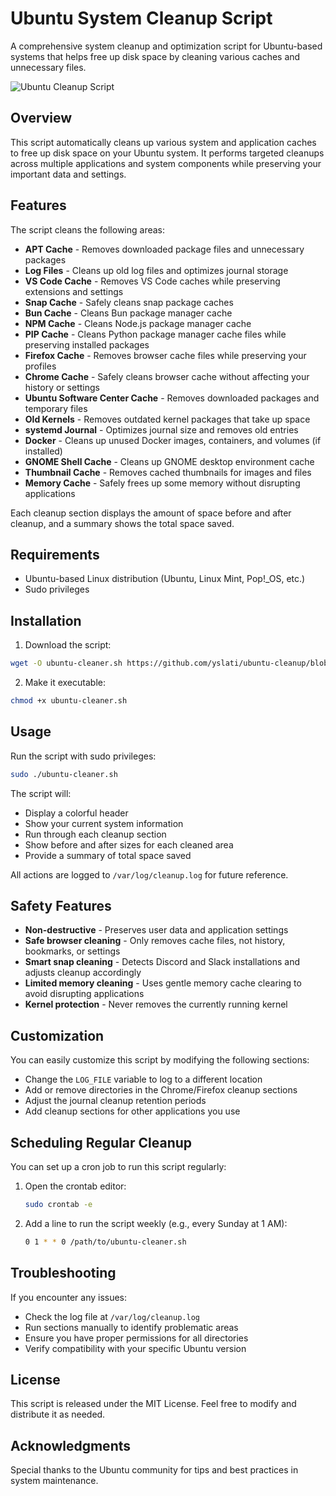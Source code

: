# Ubuntu System Cleanup Script

A comprehensive system cleanup and optimization script for Ubuntu-based systems that helps free up disk space by cleaning various caches and unnecessary files.

![Ubuntu Cleanup Script](https://img.shields.io/badge/Ubuntu-Cleanup-orange)

## Overview

This script automatically cleans up various system and application caches to free up disk space on your Ubuntu system. It performs targeted cleanups across multiple applications and system components while preserving your important data and settings.

## Features

The script cleans the following areas:

- **APT Cache** - Removes downloaded package files and unnecessary packages
- **Log Files** - Cleans up old log files and optimizes journal storage
- **VS Code Cache** - Removes VS Code caches while preserving extensions and settings
- **Snap Cache** - Safely cleans snap package caches
- **Bun Cache** - Cleans Bun package manager cache
- **NPM Cache** - Cleans Node.js package manager cache
- **PIP Cache** - Cleans Python package manager cache files while preserving installed packages
- **Firefox Cache** - Removes browser cache files while preserving your profiles
- **Chrome Cache** - Safely cleans browser cache without affecting your history or settings
- **Ubuntu Software Center Cache** - Removes downloaded packages and temporary files
- **Old Kernels** - Removes outdated kernel packages that take up space
- **systemd Journal** - Optimizes journal size and removes old entries
- **Docker** - Cleans up unused Docker images, containers, and volumes (if installed)
- **GNOME Shell Cache** - Cleans up GNOME desktop environment cache
- **Thumbnail Cache** - Removes cached thumbnails for images and files
- **Memory Cache** - Safely frees up some memory without disrupting applications

Each cleanup section displays the amount of space before and after cleanup, and a summary shows the total space saved.

## Requirements

- Ubuntu-based Linux distribution (Ubuntu, Linux Mint, Pop!_OS, etc.)
- Sudo privileges

## Installation

1. Download the script:

```bash
wget -O ubuntu-cleaner.sh https://github.com/yslati/ubuntu-cleanup/blob/master/cleanup.sh
```

2. Make it executable:

```bash
chmod +x ubuntu-cleaner.sh
```

## Usage

Run the script with sudo privileges:

```bash
sudo ./ubuntu-cleaner.sh
```

The script will:
- Display a colorful header
- Show your current system information
- Run through each cleanup section
- Show before and after sizes for each cleaned area
- Provide a summary of total space saved

All actions are logged to `/var/log/cleanup.log` for future reference.

## Safety Features

- **Non-destructive** - Preserves user data and application settings
- **Safe browser cleaning** - Only removes cache files, not history, bookmarks, or settings
- **Smart snap cleaning** - Detects Discord and Slack installations and adjusts cleanup accordingly
- **Limited memory cleaning** - Uses gentle memory cache clearing to avoid disrupting applications
- **Kernel protection** - Never removes the currently running kernel

## Customization

You can easily customize this script by modifying the following sections:

- Change the `LOG_FILE` variable to log to a different location
- Add or remove directories in the Chrome/Firefox cleanup sections
- Adjust the journal cleanup retention periods
- Add cleanup sections for other applications you use

## Scheduling Regular Cleanup

You can set up a cron job to run this script regularly:

1. Open the crontab editor:
   ```bash
   sudo crontab -e
   ```

2. Add a line to run the script weekly (e.g., every Sunday at 1 AM):
   ```bash
   0 1 * * 0 /path/to/ubuntu-cleaner.sh
   ```

## Troubleshooting

If you encounter any issues:

- Check the log file at `/var/log/cleanup.log`
- Run sections manually to identify problematic areas
- Ensure you have proper permissions for all directories
- Verify compatibility with your specific Ubuntu version

## License

This script is released under the MIT License. Feel free to modify and distribute it as needed.

## Acknowledgments

Special thanks to the Ubuntu community for tips and best practices in system maintenance.